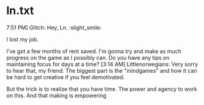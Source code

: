 
# ln.txt
7:51 PM] Glitch: Hey, Ln. :slight_smile: 

I lost my job.

I've got a few months of rent saved. I'm gonna try and make as much progress on the game as I possibly can. Do you have any tips on maintaining focus for days at a time?
[3:14 AM] Littlenorwegians: Very sorry to hear that, my friend. 
The biggest part is the "mindgames" and how it can be hard to get creative if you feel demotivated. 

But the trick is to realize that you have time. The power and agency to work on this. And that making is empowering
